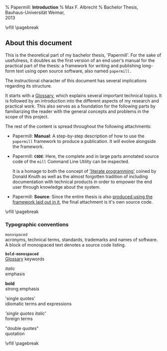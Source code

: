 % Papermill: **Introduction**
% Max F. Albrecht
% Bachelor Thesis, \
  Bauhaus-Universität Weimar, \
  2013


<!-- only for print: -->
\vfill
\pagebreak


## About this document

This is the theoretical part of my bachelor thesis, 'Papermill'.
For the sake of usefulness, it doubles as the first version of an
end user's manual for the practical part of the thesis: a framework for writing and publishing long-form text using open source software, also named `papermill.`

The instructional character of this document has several implications regarding its structure. 

It starts with a [Glossary](#glossary), which explains several important technical topics. 
It is followed by an introduction into the different aspects of my research and practical work. This also serves as a foundation for the following parts by familiarizing the reader with the general concepts and problems in the scope of this project.

The rest of the content is spread throughout the following attachments:

- Papermill: **Manual**: A step-by-step description of how to use the `papermill` framework to produce a publication. It will evolve alongside the framework.

- Papermill: **`C0DE`**: Here, the complete and in large parts annotated source code of the `mill` Command Line Utility can be inspected. 

    It is a homage to both the concept of ['literate programming'](http://www-cs-faculty.stanford.edu/~knuth/lp.html) coined by Donald Knuth as well as the almost forgotten tradition of including documentation with technical products in order to empower the end user through knowledge about the system.

- Papermill: **Source**: Since the entire thesis is also [produced using the framework laid out in it][dogfooding], the final attachment is it's own source code.

[dogfooding]: https://en.wikipedia.org/wiki/Eating_your_own_dog_food 

<!-- only for print: -->
\vfill
\pagebreak

### Typographic conventions

`monospaced` \
acronyms, technical terms, standards, trademarks and names of software. A block of monospaced text denotes a source code listing.

**`bold-monospaced`** \
[Glossary](#glossary) keywords

*italic* \
emphasis

**bold** \
strong emphasis

'single quotes' \
idiomatic terms and expressions

*'single quotes italic'* \
foreign terms

"double quotes" \
quotation

<!-- only for print: -->
\vfill
\pagebreak
